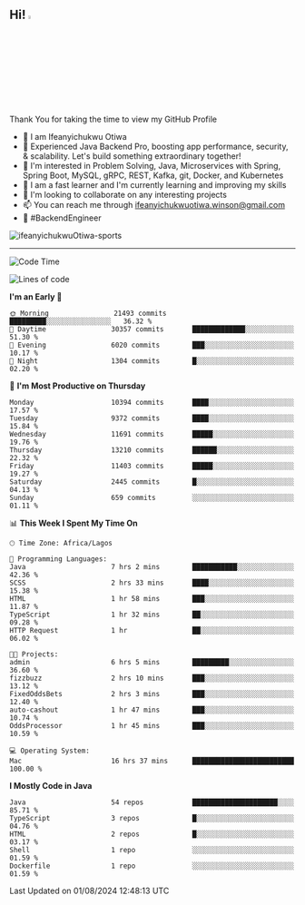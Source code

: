 <!-- BLOG-POST-LIST:START --><!-- BLOG-POST-LIST:END -->

## Hi! <img src="https://media.giphy.com/media/hvRJCLFzcasrR4ia7z/giphy.gif" width="4%"> 

Thank You for taking the time to view my GitHub Profile

- 👋 I am Ifeanyichukwu Otiwa
- 🚀 Experienced Java Backend Pro, boosting app performance, security, & scalability. Let's build something extraordinary together!
- 👀 I'm interested in Problem Solving, Java, Microservices with Spring, Spring Boot, MySQL, gRPC, REST, Kafka, git, Docker, and Kubernetes
- 🌱 I am a fast learner and I'm currently learning and improving my skills
- 💞️ I'm looking to collaborate on any interesting projects
- 📫 You can reach me through ifeanyichukwuotiwa.winson@gmail.com
- 🚀 #BackendEngineer

<p align="left" marginTop="10px"> <img src="https://komarev.com/ghpvc/?username=ifeanyichukwuOtiwa-sports&label=Profile%20views&color=0e75b6&style=for-the-badge" alt="ifeanyichukwuOtiwa-sports" /> </p>

***

<!--START_SECTION:waka-->
![Code Time](http://img.shields.io/badge/Code%20Time-2%2C708%20hrs%2031%20mins-blue)

![Lines of code](https://img.shields.io/badge/From%20Hello%20World%20I%27ve%20Written-14.6%20million%20lines%20of%20code-blue)

**I'm an Early 🐤** 

```text
🌞 Morning                21493 commits       █████████░░░░░░░░░░░░░░░░   36.32 % 
🌆 Daytime                30357 commits       █████████████░░░░░░░░░░░░   51.30 % 
🌃 Evening                6020 commits        ███░░░░░░░░░░░░░░░░░░░░░░   10.17 % 
🌙 Night                  1304 commits        █░░░░░░░░░░░░░░░░░░░░░░░░   02.20 % 
```
📅 **I'm Most Productive on Thursday** 

```text
Monday                   10394 commits       ████░░░░░░░░░░░░░░░░░░░░░   17.57 % 
Tuesday                  9372 commits        ████░░░░░░░░░░░░░░░░░░░░░   15.84 % 
Wednesday                11691 commits       █████░░░░░░░░░░░░░░░░░░░░   19.76 % 
Thursday                 13210 commits       ██████░░░░░░░░░░░░░░░░░░░   22.32 % 
Friday                   11403 commits       █████░░░░░░░░░░░░░░░░░░░░   19.27 % 
Saturday                 2445 commits        █░░░░░░░░░░░░░░░░░░░░░░░░   04.13 % 
Sunday                   659 commits         ░░░░░░░░░░░░░░░░░░░░░░░░░   01.11 % 
```


📊 **This Week I Spent My Time On** 

```text
🕑︎ Time Zone: Africa/Lagos

💬 Programming Languages: 
Java                     7 hrs 2 mins        ███████████░░░░░░░░░░░░░░   42.36 % 
SCSS                     2 hrs 33 mins       ████░░░░░░░░░░░░░░░░░░░░░   15.38 % 
HTML                     1 hr 58 mins        ███░░░░░░░░░░░░░░░░░░░░░░   11.87 % 
TypeScript               1 hr 32 mins        ██░░░░░░░░░░░░░░░░░░░░░░░   09.28 % 
HTTP Request             1 hr                ██░░░░░░░░░░░░░░░░░░░░░░░   06.02 % 

🐱‍💻 Projects: 
admin                    6 hrs 5 mins        █████████░░░░░░░░░░░░░░░░   36.60 % 
fizzbuzz                 2 hrs 10 mins       ███░░░░░░░░░░░░░░░░░░░░░░   13.12 % 
FixedOddsBets            2 hrs 3 mins        ███░░░░░░░░░░░░░░░░░░░░░░   12.40 % 
auto-cashout             1 hr 47 mins        ███░░░░░░░░░░░░░░░░░░░░░░   10.74 % 
OddsProcessor            1 hr 45 mins        ███░░░░░░░░░░░░░░░░░░░░░░   10.59 % 

💻 Operating System: 
Mac                      16 hrs 37 mins      █████████████████████████   100.00 % 
```

**I Mostly Code in Java** 

```text
Java                     54 repos            █████████████████████░░░░   85.71 % 
TypeScript               3 repos             █░░░░░░░░░░░░░░░░░░░░░░░░   04.76 % 
HTML                     2 repos             █░░░░░░░░░░░░░░░░░░░░░░░░   03.17 % 
Shell                    1 repo              ░░░░░░░░░░░░░░░░░░░░░░░░░   01.59 % 
Dockerfile               1 repo              ░░░░░░░░░░░░░░░░░░░░░░░░░   01.59 % 
```




 Last Updated on 01/08/2024 12:48:13 UTC
<!--END_SECTION:waka-->

<!--
<p align="center">
![trophy](https://github-profile-trophy.vercel.app/?username=ifeanyichukwuOtiwa-sports&theme=onedark) (https://github.com/ryo-ma/github-profile-trophy)
</p>
-->

<!---
ifeanyi-otiwa/ifeanyi-otiwa is a ✨ special ✨ repository because its `README.md` (this file) appears on your GitHub profile.
You can click the Preview link to take a look at your changes.
--->
